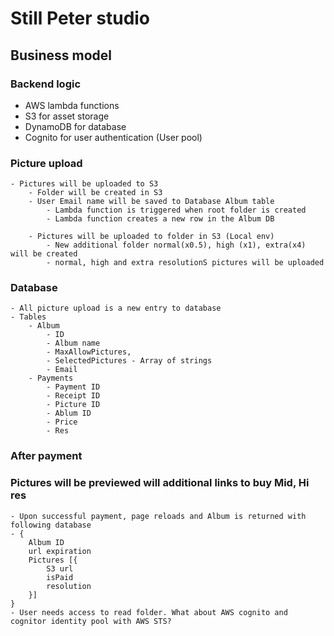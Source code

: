 # Still Peter studio
## Business model

### Backend logic
- AWS lambda functions
- S3 for asset storage
- DynamoDB for database
- Cognito for user authentication (User pool)

### Picture upload
    - Pictures will be uploaded to S3
        - Folder will be created in S3
        - User Email name will be saved to Database Album table
            - Lambda function is triggered when root folder is created
            - Lambda function creates a new row in the Album DB 

        - Pictures will be uploaded to folder in S3 (Local env)
            - New additional folder normal(x0.5), high (x1), extra(x4) will be created
            - normal, high and extra resolutionS pictures will be uploaded

### Database
    - All picture upload is a new entry to database
    - Tables
        - Album
            - ID
            - Album name
            - MaxAllowPictures,
            - SelectedPictures - Array of strings
            - Email
        - Payments
            - Payment ID
            - Receipt ID
            - Picture ID
            - Ablum ID
            - Price
            - Res

### After payment

### Pictures will be previewed will additional links to buy Mid, Hi res
    - Upon successful payment, page reloads and Album is returned with following database
    - {
        Album ID
        url expiration
        Pictures [{
            S3 url
            isPaid
            resolution
        }]
    }
    - User needs access to read folder. What about AWS cognito and cognitor identity pool with AWS STS?

